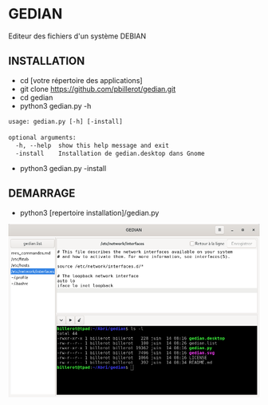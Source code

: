 # GEDIAN

Editeur des fichiers d'un système DEBIAN

## INSTALLATION

- cd [votre répertoire des applications]
- git clone https://github.com/pbillerot/gedian.git
- cd gedian
- python3 gedian.py -h
```
usage: gedian.py [-h] [-install]

optional arguments:
  -h, --help  show this help message and exit
  -install    Installation de gedian.desktop dans Gnome
```
- python3 gedian.py -install

## DEMARRAGE

- python3 [repertoire installation]/gedian.py

![](gedian_capture.png)
